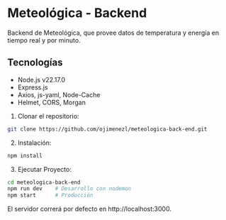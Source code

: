 # Meteológica - Backend

Backend de Meteológica, que provee datos de temperatura y energía en tiempo real y por minuto.

## Tecnologías

- Node.js v22.17.0
- Express.js
- Axios, js-yaml, Node-Cache
- Helmet, CORS, Morgan
  
1. Clonar el repositorio:
```bash
git clone https://github.com/ojimenezl/meteologica-back-end.git
```
2. Instalación:
```bash
npm install
```
3. Ejecutar Proyecto:
```bash
cd meteologica-back-end
npm run dev    # Desarrollo con nodemon
npm start      # Producción
```
El servidor correrá por defecto en http://localhost:3000.
